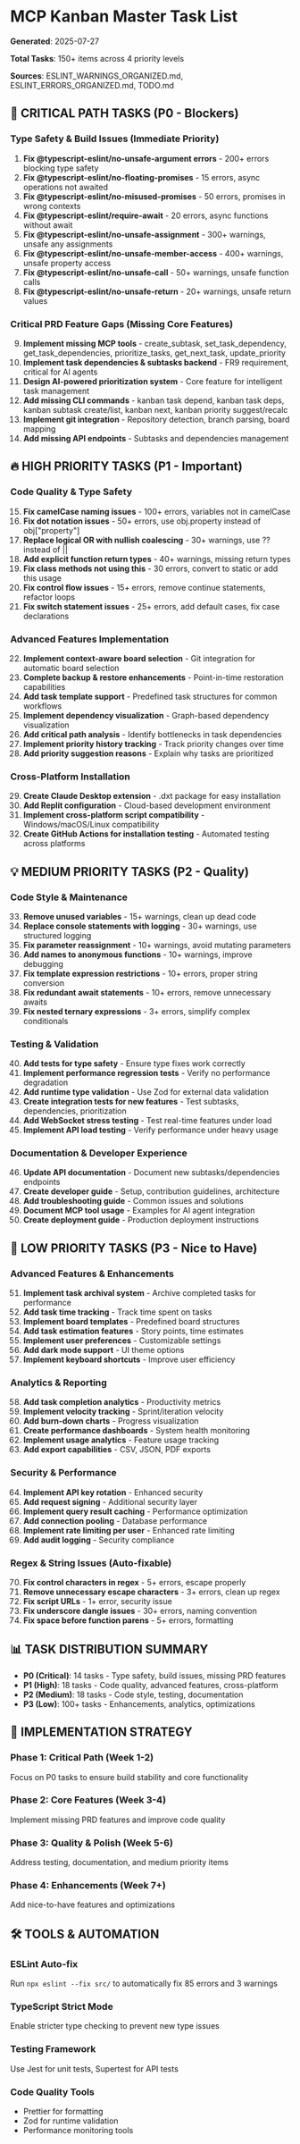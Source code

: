 # MCP Kanban Master Task List

**Generated**: 2025-07-27

**Total Tasks**: 150+ items across 4 priority levels

**Sources**: ESLINT_WARNINGS_ORGANIZED.md, ESLINT_ERRORS_ORGANIZED.md, TODO.md

## 🚨 CRITICAL PATH TASKS (P0 - Blockers)

### Type Safety & Build Issues (Immediate Priority)

1. **Fix @typescript-eslint/no-unsafe-argument errors** - 200+ errors blocking type safety
2. **Fix @typescript-eslint/no-floating-promises** - 15 errors, async operations not awaited
3. **Fix @typescript-eslint/no-misused-promises** - 50 errors, promises in wrong contexts
4. **Fix @typescript-eslint/require-await** - 20 errors, async functions without await
5. **Fix @typescript-eslint/no-unsafe-assignment** - 300+ warnings, unsafe any assignments
6. **Fix @typescript-eslint/no-unsafe-member-access** - 400+ warnings, unsafe property access
7. **Fix @typescript-eslint/no-unsafe-call** - 50+ warnings, unsafe function calls
8. **Fix @typescript-eslint/no-unsafe-return** - 20+ warnings, unsafe return values

### Critical PRD Feature Gaps (Missing Core Features)

9. **Implement missing MCP tools** - create_subtask, set_task_dependency, get_task_dependencies, prioritize_tasks, get_next_task, update_priority
10. **Implement task dependencies & subtasks backend** - FR9 requirement, critical for AI agents
11. **Design AI-powered prioritization system** - Core feature for intelligent task management
12. **Add missing CLI commands** - kanban task depend, kanban task deps, kanban subtask create/list, kanban next, kanban priority suggest/recalc
13. **Implement git integration** - Repository detection, branch parsing, board mapping
14. **Add missing API endpoints** - Subtasks and dependencies management

## 🔥 HIGH PRIORITY TASKS (P1 - Important)

### Code Quality & Type Safety

15. **Fix camelCase naming issues** - 100+ errors, variables not in camelCase
16. **Fix dot notation issues** - 50+ errors, use obj.property instead of obj["property"]
17. **Replace logical OR with nullish coalescing** - 30+ warnings, use ?? instead of ||
18. **Add explicit function return types** - 40+ warnings, missing return types
19. **Fix class methods not using this** - 30 errors, convert to static or add this usage
20. **Fix control flow issues** - 15+ errors, remove continue statements, refactor loops
21. **Fix switch statement issues** - 25+ errors, add default cases, fix case declarations

### Advanced Features Implementation

22. **Implement context-aware board selection** - Git integration for automatic board selection
23. **Complete backup & restore enhancements** - Point-in-time restoration capabilities
24. **Add task template support** - Predefined task structures for common workflows
25. **Implement dependency visualization** - Graph-based dependency visualization
26. **Add critical path analysis** - Identify bottlenecks in task dependencies
27. **Implement priority history tracking** - Track priority changes over time
28. **Add priority suggestion reasons** - Explain why tasks are prioritized

### Cross-Platform Installation

29. **Create Claude Desktop extension** - .dxt package for easy installation
30. **Add Replit configuration** - Cloud-based development environment
31. **Implement cross-platform script compatibility** - Windows/macOS/Linux compatibility
32. **Create GitHub Actions for installation testing** - Automated testing across platforms

## 💡 MEDIUM PRIORITY TASKS (P2 - Quality)

### Code Style & Maintenance

33. **Remove unused variables** - 15+ warnings, clean up dead code
34. **Replace console statements with logging** - 30+ warnings, use structured logging
35. **Fix parameter reassignment** - 10+ warnings, avoid mutating parameters
36. **Add names to anonymous functions** - 10+ warnings, improve debugging
37. **Fix template expression restrictions** - 10+ errors, proper string conversion
38. **Fix redundant await statements** - 10+ errors, remove unnecessary awaits
39. **Fix nested ternary expressions** - 3+ errors, simplify complex conditionals

### Testing & Validation

40. **Add tests for type safety** - Ensure type fixes work correctly
41. **Implement performance regression tests** - Verify no performance degradation
42. **Add runtime type validation** - Use Zod for external data validation
43. **Create integration tests for new features** - Test subtasks, dependencies, prioritization
44. **Add WebSocket stress testing** - Test real-time features under load
45. **Implement API load testing** - Verify performance under heavy usage

### Documentation & Developer Experience

46. **Update API documentation** - Document new subtasks/dependencies endpoints
47. **Create developer guide** - Setup, contribution guidelines, architecture
48. **Add troubleshooting guide** - Common issues and solutions
49. **Document MCP tool usage** - Examples for AI agent integration
50. **Create deployment guide** - Production deployment instructions

## 🔧 LOW PRIORITY TASKS (P3 - Nice to Have)

### Advanced Features & Enhancements

51. **Implement task archival system** - Archive completed tasks for performance
52. **Add task time tracking** - Track time spent on tasks
53. **Implement board templates** - Predefined board structures
54. **Add task estimation features** - Story points, time estimates
55. **Implement user preferences** - Customizable settings
56. **Add dark mode support** - UI theme options
57. **Implement keyboard shortcuts** - Improve user efficiency

### Analytics & Reporting

58. **Add task completion analytics** - Productivity metrics
59. **Implement velocity tracking** - Sprint/iteration velocity
60. **Add burn-down charts** - Progress visualization
61. **Create performance dashboards** - System health monitoring
62. **Implement usage analytics** - Feature usage tracking
63. **Add export capabilities** - CSV, JSON, PDF exports

### Security & Performance

64. **Implement API key rotation** - Enhanced security
65. **Add request signing** - Additional security layer
66. **Implement query result caching** - Performance optimization
67. **Add connection pooling** - Database performance
68. **Implement rate limiting per user** - Enhanced rate limiting
69. **Add audit logging** - Security compliance

### Regex & String Issues (Auto-fixable)

70. **Fix control characters in regex** - 5+ errors, escape properly
71. **Remove unnecessary escape characters** - 3+ errors, clean up regex
72. **Fix script URLs** - 1+ error, security issue
73. **Fix underscore dangle issues** - 30+ errors, naming convention
74. **Fix space before function parens** - 5+ errors, formatting

## 📊 TASK DISTRIBUTION SUMMARY

- **P0 (Critical)**: 14 tasks - Type safety, build issues, missing PRD features
- **P1 (High)**: 18 tasks - Code quality, advanced features, cross-platform
- **P2 (Medium)**: 18 tasks - Code style, testing, documentation
- **P3 (Low)**: 100+ tasks - Enhancements, analytics, optimizations

## 🎯 IMPLEMENTATION STRATEGY

### Phase 1: Critical Path (Week 1-2)

Focus on P0 tasks to ensure build stability and core functionality

### Phase 2: Core Features (Week 3-4)

Implement missing PRD features and improve code quality

### Phase 3: Quality & Polish (Week 5-6)

Address testing, documentation, and medium priority items

### Phase 4: Enhancements (Week 7+)

Add nice-to-have features and optimizations

## 🛠️ TOOLS & AUTOMATION

### ESLint Auto-fix

Run `npx eslint --fix src/` to automatically fix 85 errors and 3 warnings

### TypeScript Strict Mode

Enable stricter type checking to prevent new type issues

### Testing Framework

Use Jest for unit tests, Supertest for API tests

### Code Quality Tools

- Prettier for formatting
- Zod for runtime validation
- Performance monitoring tools
